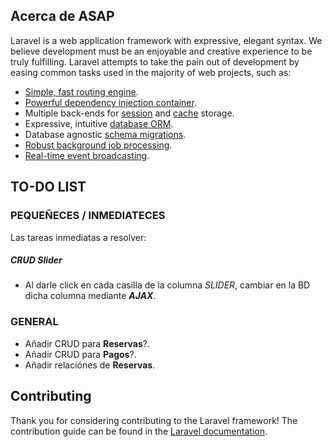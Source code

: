 ## Acerca de ASAP

Laravel is a web application framework with expressive, elegant syntax. We believe development must be an enjoyable and creative experience to be truly fulfilling. Laravel attempts to take the pain out of development by easing common tasks used in the majority of web projects, such as:

- [Simple, fast routing engine](https://laravel.com/docs/routing).
- [Powerful dependency injection container](https://laravel.com/docs/container).
- Multiple back-ends for [session](https://laravel.com/docs/session) and [cache](https://laravel.com/docs/cache) storage.
- Expressive, intuitive [database ORM](https://laravel.com/docs/eloquent).
- Database agnostic [schema migrations](https://laravel.com/docs/migrations).
- [Robust background job processing](https://laravel.com/docs/queues).
- [Real-time event broadcasting](https://laravel.com/docs/broadcasting).

## TO-DO LIST

### PEQUEÑECES / INMEDIATECES

Las tareas inmediatas a resolver:

##### CRUD Slider

- Al darle click en cada
 casilla de la columna *SLIDER*, cambiar en la BD dicha columna mediante ***AJAX***.

### GENERAL

- Añadir CRUD para **Reservas**?.
- Añadir CRUD para **Pagos**?.
- Añadir relaciónes de **Reservas**.

## Contributing

Thank you for considering contributing to the Laravel framework! The contribution guide can be found in the [Laravel documentation](https://laravel.com/docs/contributions).